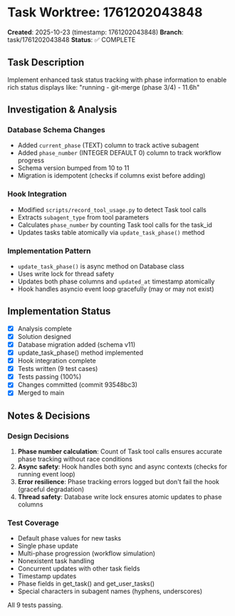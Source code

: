 # Task Worktree: 1761202043848

**Created**: 2025-10-23 (timestamp: 1761202043848)
**Branch**: task/1761202043848
**Status**: ✅ COMPLETE

## Task Description

Implement enhanced task status tracking with phase information to enable rich status displays like:
"running - git-merge (phase 3/4) - 11.6h"

## Investigation & Analysis

### Database Schema Changes
- Added `current_phase` (TEXT) column to track active subagent
- Added `phase_number` (INTEGER DEFAULT 0) column to track workflow progress
- Schema version bumped from 10 to 11
- Migration is idempotent (checks if columns exist before adding)

### Hook Integration
- Modified `scripts/record_tool_usage.py` to detect Task tool calls
- Extracts `subagent_type` from tool parameters
- Calculates `phase_number` by counting Task tool calls for the task_id
- Updates tasks table atomically via `update_task_phase()` method

### Implementation Pattern
- `update_task_phase()` is async method on Database class
- Uses write lock for thread safety
- Updates both phase columns and `updated_at` timestamp atomically
- Hook handles asyncio event loop gracefully (may or may not exist)

## Implementation Status

- [x] Analysis complete
- [x] Solution designed
- [x] Database migration added (schema v11)
- [x] update_task_phase() method implemented
- [x] Hook integration complete
- [x] Tests written (9 test cases)
- [x] Tests passing (100%)
- [x] Changes committed (commit 93548bc3)
- [x] Merged to main

## Notes & Decisions

### Design Decisions

1. **Phase number calculation**: Count of Task tool calls ensures accurate phase tracking without race conditions
2. **Async safety**: Hook handles both sync and async contexts (checks for running event loop)
3. **Error resilience**: Phase tracking errors logged but don't fail the hook (graceful degradation)
4. **Thread safety**: Database write lock ensures atomic updates to phase columns

### Test Coverage

- Default phase values for new tasks
- Single phase update
- Multi-phase progression (workflow simulation)
- Nonexistent task handling
- Concurrent updates with other task fields
- Timestamp updates
- Phase fields in get_task() and get_user_tasks()
- Special characters in subagent names (hyphens, underscores)

All 9 tests passing.
